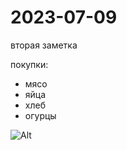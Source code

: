 # 2023-07-09

вторая заметка

покупки:

- мясо
- яйца
- хлеб
- огурцы



![Alt]([https://tenor.com/ru/view/nerd-cat-nerd-gif-11118178809898727371](https://d1b14unh5d6w7g.cloudfront.net/1079800638.01.S001.JUMBOXXX.jpg?Expires=1694156420&Signature=bZ6q1aQDsYuBaw0g7kWU4~nxKPTXX8V6GP2JlCmE6tIichaFLnGJQMiA6J6tHxFooRb-y0VzuEyCYd-1AjVCBw-uAZmJ1J4EGacc40yUbqVsOWZ~g07eyhTkoAFs2gTWcWPhH5ZJCpHXVfyWaODlpg~K87rt0~yeZjbNj9WJtsQ_&Key-Pair-Id=APKAIUO27P366FGALUMQ)https://d1b14unh5d6w7g.cloudfront.net/1079800638.01.S001.JUMBOXXX.jpg?Expires=1694156420&Signature=bZ6q1aQDsYuBaw0g7kWU4~nxKPTXX8V6GP2JlCmE6tIichaFLnGJQMiA6J6tHxFooRb-y0VzuEyCYd-1AjVCBw-uAZmJ1J4EGacc40yUbqVsOWZ~g07eyhTkoAFs2gTWcWPhH5ZJCpHXVfyWaODlpg~K87rt0~yeZjbNj9WJtsQ_&Key-Pair-Id=APKAIUO27P366FGALUMQ)
